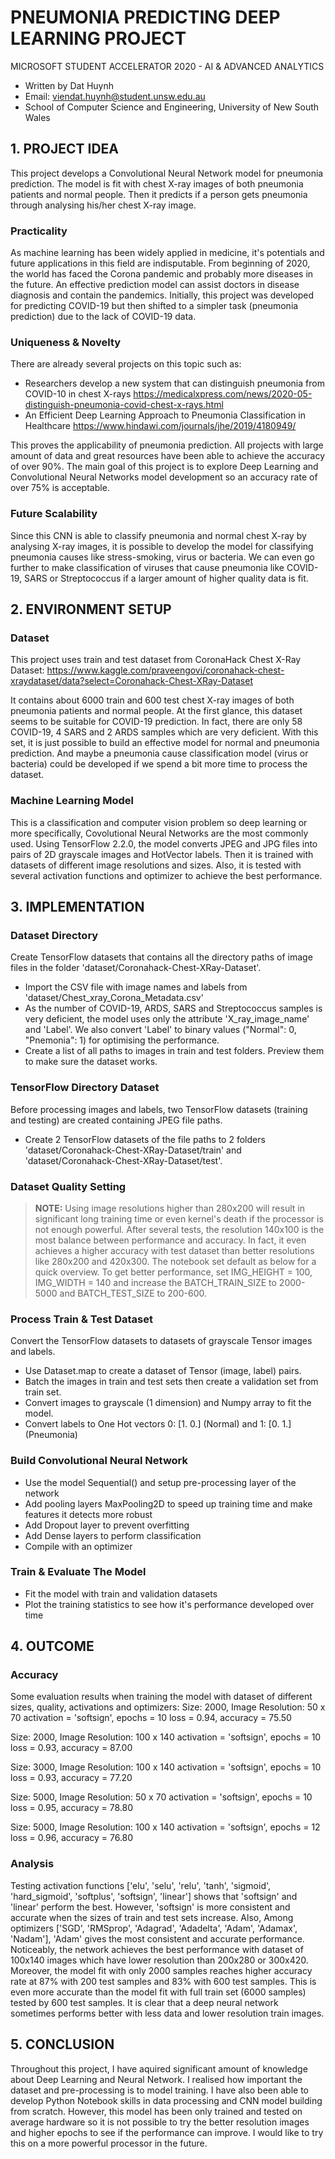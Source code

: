 # PNEUMONIA PREDICTING DEEP LEARNING PROJECT
MICROSOFT STUDENT ACCELERATOR 2020 - AI & ADVANCED ANALYTICS

- Written by Dat Huynh
- Email: viendat.huynh@student.unsw.edu.au
- School of Computer Science and Engineering, University of New South Wales

## 1. PROJECT IDEA
This project develops a Convolutional Neural Network model for pneumonia prediction. The model is fit with chest X-ray images of both pneumonia patients and normal people. Then it predicts if a person gets pneumonia through analysing his/her chest X-ray image.

### Practicality
As machine learning has been widely applied in medicine, it's potentials and future applications in this field are indisputable. From beginning of 2020, the world has faced the Corona pandemic and probably more diseases in the future. An effective prediction model can assist doctors in disease diagnosis and contain the pandemics. Initially, this project was developed for predicting COVID-19 but then shifted to a simpler task (pneumonia prediction) due to the lack of COVID-19 data.

### Uniqueness & Novelty
There are already several projects on this topic such as:
- Researchers develop a new system that can distinguish pneumonia from COVID-10 in chest X-rays
https://medicalxpress.com/news/2020-05-distinguish-pneumonia-covid-chest-x-rays.html
- An Efficient Deep Learning Approach to Pneumonia Classification in Healthcare
https://www.hindawi.com/journals/jhe/2019/4180949/

This proves the applicability of pneumonia prediction. All projects with large amount of data and great resources have been able to achieve the accuracy of over 90%. The main goal of this project is to explore Deep Learning and Convolutional Neural Networks model development so an accuracy rate of over 75% is acceptable.

### Future Scalability
Since this CNN is able to classify pneumonia and normal chest X-ray by analysing X-ray images, it is possible to develop the model for classifying pneumonia causes like stress-smoking, virus or bacteria. We can even go further to make classification of viruses that cause pneumonia like COVID-19, SARS or Streptococcus if a larger amount of higher quality data is fit.

## 2. ENVIRONMENT SETUP
### Dataset
This project uses train and test dataset from CoronaHack Chest X-Ray Dataset:
https://www.kaggle.com/praveengovi/coronahack-chest-xraydataset/data?select=Coronahack-Chest-XRay-Dataset 

It contains about 6000 train and 600 test chest X-ray images of both pneumonia patients and normal people. At the first glance, this dataset seems to be suitable for COVID-19 prediction. In fact, there are only 58 COVID-19, 4 SARS and 2 ARDS samples which are very deficient. With this set, it is just possible to build an effective model for normal and pneumonia prediction. And maybe a pneumonia cause classification model (virus or bacteria) could be developed if we spend a bit more time to process the dataset.

### Machine Learning Model
This is a classification and computer vision problem so deep learning or more specifically, Covolutional Neural Networks are the most commonly used. Using TensorFlow 2.2.0, the model converts JPEG and JPG files into pairs of 2D grayscale images and HotVector labels. Then it is trained with datasets of different image resolutions and sizes. Also, it is tested with several activation functions and optimizer to achieve the best performance.

## 3. IMPLEMENTATION
### Dataset Directory
Create TensorFlow datasets that contains all the directory paths of image files in the folder 'dataset/Coronahack-Chest-XRay-Dataset'.
- Import the CSV file with image names and labels from 'dataset/Chest_xray_Corona_Metadata.csv'
- As the number of COVID-19, ARDS, SARS and Streptococcus samples is very deficient, the model uses only the attribute 'X_ray_image_name' and 'Label'. We also convert 'Label' to binary values ("Normal": 0, "Pnemonia": 1) for optimising the performance.
- Create a list of all paths to images in train and test folders. Preview them to make sure the dataset works.

### TensorFlow Directory Dataset
Before processing images and labels, two TensorFlow datasets (training and testing) are created containing JPEG file paths.
- Create 2 TensorFlow datasets of the file paths to 2 folders 'dataset/Coronahack-Chest-XRay-Dataset/train' and 'dataset/Coronahack-Chest-XRay-Dataset/test'.

### Dataset Quality Setting
> **NOTE:** Using image resolutions higher than 280x200 will result in significant long training time or even kernel's death if the processor is not enough powerful. After several tests, the resolution 140x100 is the most balance between performance and accuracy. In fact, it even achieves a higher accuracy with test dataset than better resolutions like 280x200 and 420x300. The notebook set default as below for a quick overview. To get better performance, set IMG_HEIGHT = 100, IMG_WIDTH = 140 and increase the BATCH_TRAIN_SIZE to 2000-5000 and BATCH_TEST_SIZE to 200-600.

### Process Train & Test Dataset
Convert the TensorFlow datasets to datasets of grayscale Tensor images and labels.
- Use Dataset.map to create a dataset of Tensor (image, label) pairs.
- Batch the images in train and test sets then create a validation set from train set.
- Convert images to grayscale (1 dimension) and Numpy array to fit the model.
- Convert labels to One Hot vectors 0: [1. 0.] (Normal) and 1: [0. 1.] (Pneumonia)

### Build Convolutional Neural Network
- Use the model Sequential() and setup pre-processing layer of the network
- Add pooling layers MaxPooling2D to speed up training time and make features it detects more robust
- Add Dropout layer to prevent overfitting
- Add Dense layers to perform classification
- Compile with an optimizer

### Train & Evaluate The Model
- Fit the model with train and validation datasets
- Plot the training statistics to see how it's performance developed over time

## 4. OUTCOME
### Accuracy
Some evaluation results when training the model with dataset of different sizes, quality, activations and optimizers:
Size: 2000, Image Resolution: 50 x 70
activation = 'softsign', epochs = 10
  loss = 0.94, accuracy = 75.50
 
Size: 2000, Image Resolution: 100 x 140
activation = 'softsign', epochs = 10
  loss = 0.93, accuracy = 87.00
  
Size: 3000, Image Resolution: 100 x 140
activation = 'softsign', epochs = 10
  loss = 0.93, accuracy = 77.20
  
Size: 5000, Image Resolution: 50 x 70
activation = 'softsign', epochs = 10
  loss = 0.95, accuracy = 78.80

Size: 5000, Image Resolution: 100 x 140
activation = 'softsign', epochs = 12
  loss = 0.96, accuracy = 76.80

### Analysis
Testing activation functions ['elu', 'selu', 'relu', 'tanh', 'sigmoid', 'hard_sigmoid', 'softplus', 'softsign', 'linear'] shows that 'softsign' and 'linear' perform the best. However, 'softsign' is more consistent and accurate when the sizes of train and test sets increase. 
Also, Among optimizers ['SGD', 'RMSprop', 'Adagrad', 'Adadelta', 'Adam', 'Adamax', 'Nadam'], 'Adam' gives the most consistent and accurate performance.
Noticeably, the network achieves the best performance with dataset of 100x140 images which have lower resolution than 200x280 or 300x420. Moreover, the model fit with only 2000 samples reaches higher accuracy rate at 87% with 200 test samples and 83% with 600 test samples. This is even more accurate than the model fit with full train set (6000 samples) tested by 600 test samples. It is clear that a deep neural network sometimes performs better with less data and lower resolution train images.

## 5. CONCLUSION
Throughout this project, I have aquired significant amount of knowledge about Deep Learning and Neural Network. I realised how important the dataset and pre-processing is to model training. I have also been able to develop Python Notebook skills in data processing and CNN model building from scratch. However, this model has been only trained and tested on average hardware so it is not possible to try the better resolution images and higher epochs to see if the performance can improve. I would like to try this on a more powerful processor in the future.
